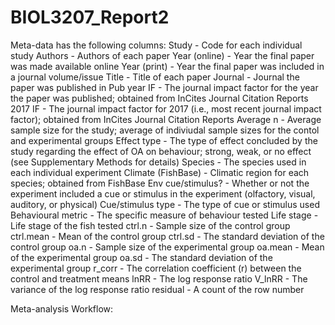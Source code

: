 # BIOL3207_Report2
 
Meta-data has the following columns:
Study	- Code for each individual study
Authors	- Authors of each paper
Year (online)	- Year the final paper was made available online
Year (print)	- Year the final paper was included in a journal volume/issue
Title	- Title of each paper
Journal	- Journal the paper was published in
Pub year IF	- The journal impact factor for the year the paper was published; obtained from InCites Journal Citation Reports
2017 IF	- The journal impact factor for 2017 (i.e., most recent journal impact factor); obtained from InCites Journal Citation Reports
Average n	- Average sample size for the study; average of indiviudal sample sizes for the contol and experimental groups
Effect type	- The type of effect concluded by the study regarding the effect of OA on behaviour; strong, weak, or no effect (see Supplementary Methods for details)
Species	- The species used in each individual experiment
Climate (FishBase)	- Climatic region for each species; obtained from FishBase
Env cue/stimulus?	- Whether or not the experiment included a cue or stimulus in the experiment (olfactory, visual, auditory, or physical)
Cue/stimulus type	- The type of cue or stimulus used
Behavioural metric	- The specific measure of behaviour tested
Life stage	- Life stage of the fish tested
ctrl.n	- Sample size of the control group
ctrl.mean	- Mean of the control group
ctrl.sd	- The standard deviation of the control group
oa.n	- Sample size of the experimental group
oa.mean	- Mean of the experimental group
oa.sd	- The standard deviation of the experimental group
r_corr - The correlation coefficient (r) between the control and treatment means 
lnRR - The log response ratio
V_lnRR - The variance of the log response ratio
residual - A count of the row number

Meta-analysis Workflow:
